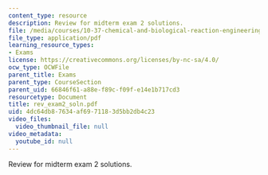 ```yaml
---
content_type: resource
description: Review for midterm exam 2 solutions.
file: /media/courses/10-37-chemical-and-biological-reaction-engineering-spring-2007/4dc64db87634af6971183d5bb2db4c23_rev_exam2_soln.pdf
file_type: application/pdf
learning_resource_types:
- Exams
license: https://creativecommons.org/licenses/by-nc-sa/4.0/
ocw_type: OCWFile
parent_title: Exams
parent_type: CourseSection
parent_uid: 66846f61-a88e-f89c-f09f-e14e1b717cd3
resourcetype: Document
title: rev_exam2_soln.pdf
uid: 4dc64db8-7634-af69-7118-3d5bb2db4c23
video_files:
  video_thumbnail_file: null
video_metadata:
  youtube_id: null
---
```

Review for midterm exam 2 solutions.